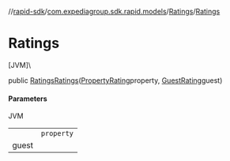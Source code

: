 //[rapid-sdk](../../../index.md)/[com.expediagroup.sdk.rapid.models](../index.md)/[Ratings](index.md)/[Ratings](-ratings.md)

# Ratings

[JVM]\

public [Ratings](index.md)[Ratings](-ratings.md)([PropertyRating](../-property-rating/index.md)property, [GuestRating](../-guest-rating/index.md)guest)

#### Parameters

JVM

| | |
|---|---|
|  | `property` |
| guest |
